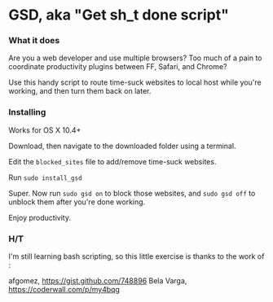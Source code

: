 # GSD, aka "Get sh\_t done script"

### What it does

Are you a web developer and use multiple browsers? Too much of a pain to coordinate productivity plugins between FF, Safari, and Chrome?

Use this handy script to route time-suck websites to local host while you're working, and then turn them back on later.

### Installing

Works for OS X 10.4+

Download, then navigate to the downloaded folder using a terminal.

Edit the `blocked_sites` file to add/remove time-suck websites.

Run `sudo install_gsd`

Super. Now run `sudo gsd on` to block those websites, and `sudo gsd off` to unblock them after you're done working.

Enjoy productivity.

### H/T

I'm still learning bash scripting, so this little exercise is thanks to the work of :

afgomez, https://gist.github.com/748896
Bela Varga, https://coderwall.com/p/my4bqg
